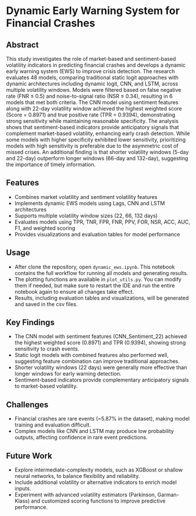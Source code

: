 # Dynamic Early Warning System for Financial Crashes

## Abstract

This study investigates the role of market-based and sentiment-based volatility indicators in predicting financial crashes and develops a dynamic early warning system (EWS) to improve crisis detection. The research evaluates 48 models, comparing traditional static logit approaches with dynamic architectures including dynamic logit, CNN, and LSTM, across multiple volatility windows. Models were filtered based on false negative rate (FNR ≤ 0.5) and noise-to-signal ratio (NSR ≤ 0.34), resulting in 6 models that met both criteria. The CNN model using sentiment features along with 22-day volatility window achieved the highest weighted score (Score = 0.8971) and true positive rate (TPR = 0.9394), demonstrating strong sensitivity while maintaining reasonable specificity. The analysis shows that sentiment-based indicators provide anticipatory signals that complement market-based volatility, enhancing early crash detection. While some models with higher specificity exhibited lower sensitivity, prioritizing models with high sensitivity is preferable due to the asymmetric cost of missed crises. An additional finding is that shorter volatility windows (5-day and 22-day) outperform longer windows (66-day and 132-day), suggesting the importance of timely information.

## Features

- Combines market volatility and sentiment volatility features
- Implements dynamic EWS models using Lags, CNN and LSTM architectures
- Supports multiple volatility window sizes (22, 66, 132 days)
- Evaluates models using TPR, TNR, FPR, FNR, PPV, FOR, NSR, ACC, AUC, F1, and weighted scoring
- Provides visualizations and evaluation tables for model performance

## Usage

- After clone the repository, open `dynamic_ews.ipynb`. This notebook contains the full workflow for running all models and generating results.
- The plotting functions are available in `plot_utils.py`. You can modify them if needed, but make sure to restart the IDE and run the entire notebook again to ensure all changes take effect.
- Results, including evaluation tables and visualizations, will be generated and saved in the csv files.

## Key Findings

- The CNN model with sentiment features (CNN_Sentiment_22) achieved the highest weighted score (0.8971) and TPR (0.9394), showing strong sensitivity to crash events.
- Static logit models with combined features also performed well, suggesting feature combination can improve traditional approaches.
- Shorter volatility windows (22 days) were generally more effective than longer windows for early warning detection.
- Sentiment-based indicators provide complementary anticipatory signals to market-based volatility.

## Challenges

- Financial crashes are rare events (~5.87% in the dataset), making model training and evaluation difficult.
- Complex models like CNN and LSTM may produce low probability outputs, affecting confidence in rare event predictions.

## Future Work

- Explore intermediate-complexity models, such as XGBoost or shallow neural networks, to balance flexibility and reliability.
- Include additional volatility or alternative indicators to enrich model inputs.
- Experiment with advanced volatility estimators (Parkinson, Garman-Klass) and customized scoring functions to improve predictive performance.
